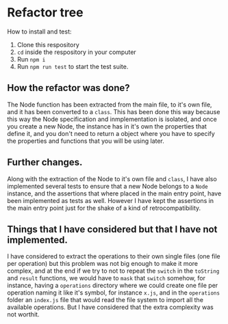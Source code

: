 # Refactor tree
How to install and test:
1. Clone this respository
2. `cd` inside the respository in your computer
3. Run `npm i`
4. Run `npm run test` to start the test suite.

## How the refactor was done?
The Node function has been extracted from the main file, to it's own file, and it has been converted to a `class`.
This has been done this way because this way the Node specification and inmplementation is isolated, and once you
create a new Node, the instance has in it's own the properties that define it, and you don't need to return a object
where you have to specify the properties and functions that you will be using later.

## Further changes.
Along with the extraction of the Node to it's own file and `class`, I have also implemented several tests to ensure that
a new Node belongs to a `Node` instance, and the assertions that where placed in the main entry point, have been implemented
as tests as well. However I have kept the assertions in the main entry point just for the shake of a kind of retrocompatibility.

## Things that I have considered but that I have not implemented.
I have considered to extract the operations to their own single files (one file per operation) but this problem was not big enough to
make it more complex, and at the end if we try to not to repeat the `switch` in the `toString` and `result` functions, we would have to `mask`
that `switch` somehow, for instance, having a `operations` directory where we could create one file per operation naming it like it's symbol,
for instance `x.js`, and in the `operations` folder an `index.js` file that would read the file system to import all the available operations.
But I have considered that the extra complexity was not worthit. 
